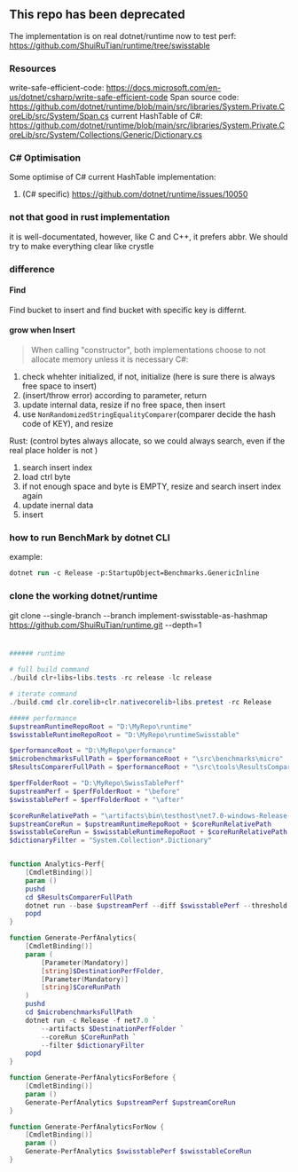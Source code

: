 
## This repo has been deprecated

The implementation is on real dotnet/runtime now to test perf: https://github.com/ShuiRuTian/runtime/tree/swisstable

### Resources

write-safe-efficient-code: https://docs.microsoft.com/en-us/dotnet/csharp/write-safe-efficient-code
Span source code: https://github.com/dotnet/runtime/blob/main/src/libraries/System.Private.CoreLib/src/System/Span.cs
current HashTable of C#: https://github.com/dotnet/runtime/blob/main/src/libraries/System.Private.CoreLib/src/System/Collections/Generic/Dictionary.cs

### C# Optimisation 
Some optimise of C# current HashTable implementation:
1. (C# specific) https://github.com/dotnet/runtime/issues/10050

### not that good in rust implementation
it is well-documentated, however, like C and C++, it prefers abbr. We should try to make everything clear like crystle

### difference

#### Find
Find bucket to insert and find bucket with specific key is differnt.

#### grow when Insert
> When calling "constructor", both implementations choose to not allocate memory unless it is necessary
C#:
1. check whehter initialized, if not, initialize
(here is sure there is always free space to insert)
2. (insert/throw error) according to parameter, return
3. update internal data, resize if no free space, then insert
4. use `NonRandomizedStringEqualityComparer`(comparer decide the hash code of KEY), and resize

Rust:
(control bytes always allocate, so we could always search, even if the real place holder is not )
1. search insert index
2. load ctrl byte
3. if not enough space and byte is EMPTY, resize and search insert index again
4. update inernal data
5. insert

### how to run BenchMark by dotnet CLI
example:
``` ps
dotnet run -c Release -p:StartupObject=Benchmarks.GenericInline
```

### clone the working dotnet/runtime
git clone --single-branch --branch implement-swisstable-as-hashmap https://github.com/ShuiRuTian/runtime.git --depth=1

###

``` ps1

###### runtime

# full build command
./build clr+libs+libs.tests -rc release -lc release

# iterate command
./build.cmd clr.corelib+clr.nativecorelib+libs.pretest -rc Release

##### performance
$upstreamRuntimeRepoRoot = "D:\MyRepo\runtime"
$swisstableRuntimeRepoRoot = "D:\MyRepo\runtimeSwisstable"

$performanceRoot = "D:\MyRepo\performance"
$microbenchmarksFullPath = $performanceRoot + "\src\benchmarks\micro"
$ResultsComparerFullPath = $performanceRoot + "\src\tools\ResultsComparer"

$perfFolderRoot = "D:\MyRepo\SwissTablePerf"
$upstreamPerf = $perfFolderRoot + "\before"
$swisstablePerf = $perfFolderRoot + "\after"

$coreRunRelativePath = "\artifacts\bin\testhost\net7.0-windows-Release-x64\shared\Microsoft.NETCore.App\7.0.0\CoreRun.exe"
$upstreamCoreRun = $upstreamRuntimeRepoRoot + $coreRunRelativePath
$swisstableCoreRun = $swisstableRuntimeRepoRoot + $coreRunRelativePath
$dictionaryFilter = "System.Collection*.Dictionary"


function Analytics-Perf{
    [CmdletBinding()]
    param ()
    pushd
    cd $ResultsComparerFullPath
    dotnet run --base $upstreamPerf --diff $swisstablePerf --threshold 2%
    popd
}

function Generate-PerfAnalytics{
    [CmdletBinding()]
    param (
        [Parameter(Mandatory)]
        [string]$DestinationPerfFolder,
        [Parameter(Mandatory)]
        [string]$CoreRunPath
    )
    pushd
    cd $microbenchmarksFullPath
    dotnet run -c Release -f net7.0 `
        --artifacts $DestinationPerfFolder `
        --coreRun $CoreRunPath `
        --filter $dictionaryFilter
    popd
}

function Generate-PerfAnalyticsForBefore {
    [CmdletBinding()]
    param ()
    Generate-PerfAnalytics $upstreamPerf $upstreamCoreRun
}

function Generate-PerfAnalyticsForNow {
    [CmdletBinding()]
    param ()
    Generate-PerfAnalytics $swisstablePerf $swisstableCoreRun
}


```
